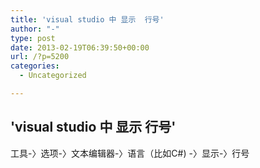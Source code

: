 ```yaml
---
title: 'visual studio 中 显示  行号'
author: "-"
type: post
date: 2013-02-19T06:39:50+00:00
url: /?p=5200
categories:
  - Uncategorized

---
```

## 'visual studio 中 显示  行号'
工具-〉选项-〉文本编辑器-〉语言（比如C#) -〉显示-〉行号